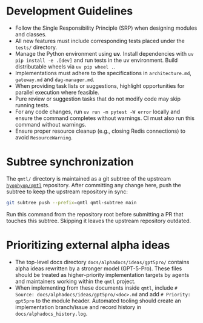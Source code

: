 # Development Guidelines

- Follow the Single Responsibility Principle (SRP) when designing modules and classes.
- All new features must include corresponding tests placed under the `tests/` directory.
- Manage the Python environment using **uv**. Install dependencies with
  `uv pip install -e .[dev]` and run tests in the uv environment. Build
  distributable wheels via `uv pip wheel .`.
- Implementations must adhere to the specifications in `architecture.md`,
  `gateway.md` and `dag-manager.md`.
- When providing task lists or suggestions, highlight opportunities for
  parallel execution where feasible.
- Pure review or suggestion tasks that do not modify code may skip running tests.
- For any code changes, run `uv run -m pytest -W error` locally and ensure the command completes without warnings. CI must also run this command without warnings.
- Ensure proper resource cleanup (e.g., closing Redis connections) to avoid `ResourceWarning`.

# Subtree synchronization

The `qmtl/` directory is maintained as a git subtree of the upstream
[`hyophyop/qmtl`](https://github.com/hyophyop/qmtl) repository. After
committing any change here, push the subtree to keep the upstream
repository in sync:

```bash
git subtree push --prefix=qmtl qmtl-subtree main
```

Run this command from the repository root before submitting a PR that
touches this subtree. Skipping it leaves the upstream repository
outdated.

# Prioritizing external alpha ideas

- The top-level docs directory `docs/alphadocs/ideas/gpt5pro/` contains alpha ideas rewritten by a stronger model (GPT-5-Pro). These files should be treated as higher-priority implementation targets by agents and maintainers working within the `qmtl` project.
- When implementing from these documents inside `qmtl`, include `# Source: docs/alphadocs/ideas/gpt5pro/<doc>.md` and add `# Priority: gpt5pro` to the module header. Automated tooling should create an implementation branch/issue and record history in `docs/alphadocs_history.log`.
